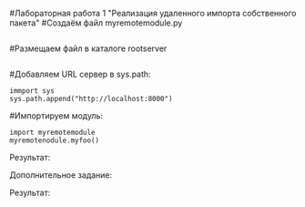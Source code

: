 #Лабораторная работа 1
"Реализация удаленного импорта собственного пакета"
#Создаём файл myremotemodule.py
```

```
#Размещаем файл в каталоге rootserver
```

```
#Добавляем URL сервер в sys.path:
```
immport sys
sys.path.append("http://localhost:8000")
```
#Импортируем модуль:
```
import myremotemodule
myremotenodule.myfoo()
```
Результат:

Дополнительное задание:

Результат:
